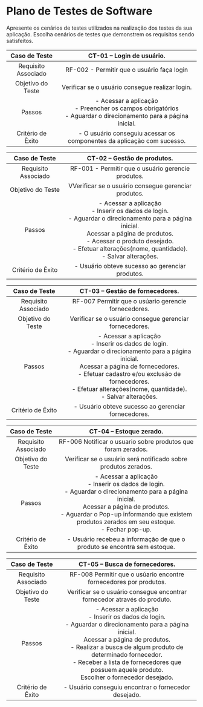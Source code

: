 # Plano de Testes de Software

Apresente os cenários de testes utilizados na realização dos testes da sua aplicação. Escolha cenários de testes que demonstrem os requisitos sendo satisfeitos.


| **Caso de Teste** 	| **CT-01 – Login de usuário.** 	|
|:---:	|:---:	|
|	Requisito Associado 	| RF-002 -  Permitir que o usuário faça login  |
| Objetivo do Teste 	| Verificar se o usuário consegue realizar login. |
| Passos 	| - Acessar a aplicação <br> - Preencher os campos obrigatórios <br> - Aguardar o direcionamento para a página inicial. 
|Critério de Êxito | - O usuário conseguiu acessar os componentes da aplicação com sucesso. 


| **Caso de Teste** 	| **CT-02 – Gestão de produtos.** 	|
|:---:	|:---:	|
|	Requisito Associado 	| RF-001	- Permitir que o usuário gerencie produtos. |
| Objetivo do Teste 	| VVerificar se o usuário consegue gerenciar produtos. |
| Passos 	| - Acessar a aplicação <br> - Inserir os dados de login. <br> - Aguardar o direcionamento para a página inicial. <br> Acessar a página de produtos. <br> - Acessar o produto desejado. <br> - Efetuar alterações(nome, quantidade). <br> - Salvar alterações.|
|Critério de Êxito | - Usuário obteve sucesso ao gerenciar produtos. |


| **Caso de Teste** 	| **CT-03 – Gestão de fornecedores.** 	|
|:---:	|:---:	|
|	Requisito Associado 	| RF-007	Permitir que o usúario gerencie fornecedores. |
| Objetivo do Teste 	| Verificar se o usuário consegue gerenciar fornecedores. |
| Passos 	| - Acessar a aplicação <br> - Inserir os dados de login. <br> - Aguardar o direcionamento para a página inicial. <br> Acessar a página de fornecedores. <br> - Efetuar cadastro e/ou exclusão de fornecedores. <br> - Efetuar alterações(nome, quantidade). <br> - Salvar alterações.|
|Critério de Êxito | - Usuário obteve sucesso ao gerenciar fornecedores. |


| **Caso de Teste** 	| **CT-04 – Estoque zerado.** 	|
|:---:	|:---:	|
|	Requisito Associado 	| RF-006	 Notificar o usuario sobre produtos que foram zerados. |
| Objetivo do Teste 	| Verificar se o usuário será notificado sobre produtos zerados. |
| Passos 	| - Acessar a aplicação <br> - Inserir os dados de login. <br> - Aguardar o direcionamento para a página inicial. <br> Acessar a página de produtos. <br> - Aguardar o Pop-up informando que existem produtos zerados em seu estoque. <br> - Fechar pop-up.|
|Critério de Êxito | -  Usuário recebeu a informação de que o produto se encontra sem estoque. |


| **Caso de Teste** 	| **CT-05 – Busca de fornecedores.** 	|
|:---:	|:---:	|
|	Requisito Associado 	| RF-008 Permitir que o usúario encontre fornecedores por produtos. |
| Objetivo do Teste 	| Verificar se o usuário consegue encontrar fornecedor através do produto. |
| Passos 	| - Acessar a aplicação <br> - Inserir os dados de login. <br> - Aguardar o direcionamento para a página inicial. <br> Acessar a página de produtos. <br> - Realizar a busca de algum produto de determinado fornecedor. <br> - Receber a lista de fornecedores que possuem aquele produto. <br> Escolher o fornecedor desejado.|
|Critério de Êxito | -  Usuário conseguiu encontrar o fornecedor desejado. |


